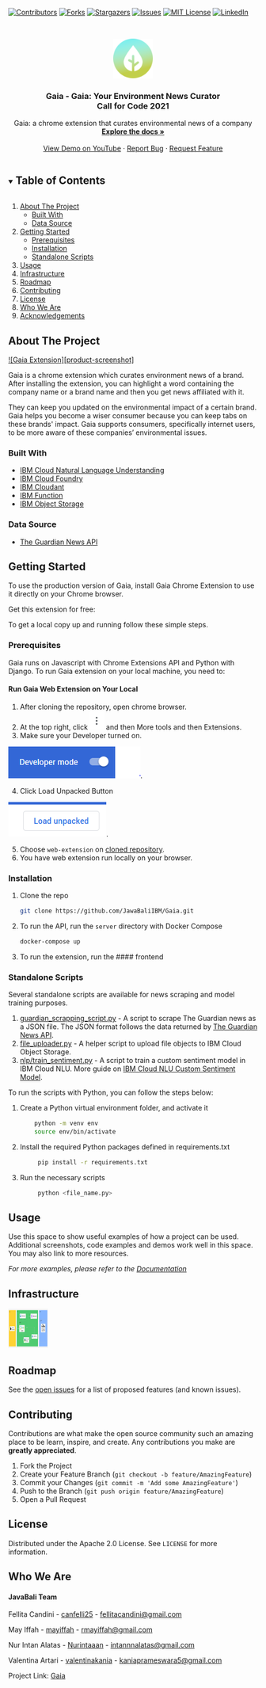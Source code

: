 <!--
*** Thanks for checking out the Best-README-Template. If you have a suggestion
*** that would make this better, please fork the repo and create a pull request
*** or simply open an issue with the tag "enhancement".
*** Thanks again! Now go create something AMAZING! :D
***
***
***
*** To avoid retyping too much info. Do a search and replace for the following:
*** github_username, repo_name, twitter_handle, email, project_title, project_description
-->



<!-- PROJECT SHIELDS -->
<!--
*** I'm using markdown "reference style" links for readability.
*** Reference links are enclosed in brackets [ ] instead of parentheses ( ).
*** See the bottom of this document for the declaration of the reference variables
*** for contributors-url, forks-url, etc. This is an optional, concise syntax you may use.
*** https://www.markdownguide.org/basic-syntax/#reference-style-links
-->
[![Contributors][contributors-shield]][contributors-url]
[![Forks][forks-shield]][forks-url]
[![Stargazers][stars-shield]][stars-url]
[![Issues][issues-shield]][issues-url]
[![MIT License][license-shield]][license-url]
[![LinkedIn][linkedin-shield]][linkedin-url]



<!-- PROJECT LOGO -->
<br />
<p align="center">
  <a href="https://github.com/JawaBaliIBM/Gaia">
    <img src="https://github.com/JawaBaliIBM/Gaia/raw/master/web-extension/images/icon96.png" alt="Logo" width="80" height="80">
  </a>

  <h3 align="center">Gaia - Gaia: Your Environment News Curator <br /> Call for Code 2021</h3>

  <p align="center">
    Gaia: a chrome extension that curates environmental news of a company
    <br />
    <a href="https://github.com/JawaBaliIBM/Gaia"><strong>Explore the docs »</strong></a>
    <br />
    <br />
    <a href="https://youtu.be/rSZHTn9X-GY">View Demo on YouTube</a>
    ·
    <a href="https://github.com/JawaBaliIBM/Gaia/issues">Report Bug</a>
    ·
    <a href="https://github.com/JawaBaliIBM/Gaia/issues">Request Feature</a>
  </p>
</p>



<!-- TABLE OF CONTENTS -->
<details open="open">
  <summary><h2 style="display: inline-block">Table of Contents</h2></summary>
  <ol>
    <li>
      <a href="#about-the-project">About The Project</a>
      <ul>
        <li><a href="#built-with">Built With</a></li>
        <li><a href="#data-source">Data Source</a></li>
      </ul>
    </li>
    <li>
      <a href="#getting-started">Getting Started</a>
      <ul>
        <li><a href="#prerequisites">Prerequisites</a></li>
        <li><a href="#installation">Installation</a></li>
        <li><a href="#standalone-scripts">Standalone Scripts</a></li>
      </ul>
    </li>
    <li><a href="#usage">Usage</a></li>
    <li><a href="#infrastructure">Infrastructure</a></li>
    <li><a href="#roadmap">Roadmap</a></li>
    <li><a href="#contributing">Contributing</a></li>
    <li><a href="#license">License</a></li>
    <li><a href="#contact">Who We Are</a></li>
    <li><a href="#acknowledgements">Acknowledgements</a></li>
  </ol>
</details>



<!-- ABOUT THE PROJECT -->
## About The Project

[![Gaia Extension][product-screenshot]](https://github.com/JawaBaliIBM/Gaia/raw/master/images/product.jpg)

Gaia is a chrome extension which curates environment news of a brand. After installing the extension, you can highlight a word containing the company name or a brand name and then you get news affiliated with it.

They can keep you updated on the environmental impact of a certain brand. Gaia helps you become a wiser consumer because you can keep tabs on these brands' impact. Gaia supports consumers, specifically internet users, to be more aware of these companies’ environmental issues. 


### Built With

* [IBM Cloud Natural Language Understanding](https://cloud.ibm.com/catalog/services/natural-language-understanding)
* [IBM Cloud Foundry](https://cloud.ibm.com/cloudfoundry/overview)
* [IBM Cloudant](https://www.ibm.com/cloud/cloudant)
* [IBM Function](https://www.ibm.com/cloud/functions)
* [IBM Object Storage](https://www.ibm.com/cloud/object-storage)

### Data Source

* [The Guardian News API](https://open-platform.theguardian.com/)


<!-- GETTING STARTED -->
## Getting Started

To use the production version of Gaia, install Gaia Chrome Extension to use it directly on your Chrome browser.

Get this extension for free: []()

To get a local copy up and running follow these simple steps.

### Prerequisites

Gaia runs on Javascript with Chrome Extensions API and Python with Django. To run Gaia extension on your local machine, you need to:

#### Run Gaia Web Extension on Your Local
1. After cloning the repository, open chrome browser.
2. At the top right, click ![More](https://github.com/JawaBaliIBM/Gaia/raw/master/images/more_icon.PNG) and then More tools and then Extensions.
3. Make sure your Developer turned on.

![Developer Mode](https://github.com/JawaBaliIBM/Gaia/raw/master/images/developer_on.PNG).

4. Click Load Unpacked Button

![Developer Mode](https://github.com/JawaBaliIBM/Gaia/raw/master/images/load_unpackaged.PNG).

5. Choose `web-extension` on [cloned repository](https://github.com/JawaBaliIBM/Gaia/tree/master/web-extension).
6. You have web extension run locally on your browser.

### Installation

1. Clone the repo
   ```sh
   git clone https://github.com/JawaBaliIBM/Gaia.git
   ```
2. To run the API, run the `server` directory with Docker Compose
   ```sh
   docker-compose up
   ```
3. To run the extension, run the #### frontend


### Standalone Scripts

Several standalone scripts are available for news scraping and model training purposes.
1. [guardian_scrapping_script.py](https://github.com/JawaBaliIBM/Gaia/blob/master/scripts/guardian_scrapping_script.py) - A script to scrape The Guardian news as a JSON file. The JSON format follows the data returned by [The Guardian News API](https://open-platform.theguardian.com/).
2. [file_uploader.py](https://github.com/JawaBaliIBM/Gaia/blob/master/scripts/file_uploader.py) - A helper script to upload file objects to IBM Cloud Object Storage.
3. [nlp/train_sentiment.py](https://github.com/JawaBaliIBM/Gaia/blob/master/scripts/nlp/train_sentiment.py) - A script to train a custom sentiment model in IBM Cloud NLU. More guide on [IBM Cloud NLU Custom Sentiment Model](https://cloud.ibm.com/docs/natural-language-understanding?topic=natural-language-understanding-custom-sentiment).

To run the scripts with Python, you can follow the steps below:

1. Create a Python virtual environment folder, and activate it
    ```sh
        python -m venv env
        source env/bin/activate
    ```
2. Install the required Python packages defined in requirements.txt
   ```sh
        pip install -r requirements.txt
   ```
3. Run the necessary scripts
   ```sh
        python <file_name.py>
   ```

<!-- USAGE EXAMPLES -->
## Usage

Use this space to show useful examples of how a project can be used. Additional screenshots, code examples and demos work well in this space. You may also link to more resources.

_For more examples, please refer to the [Documentation](https://example.com)_

<!-- INFRASTRUCTURE -->
## Infrastructure
  <a href="https://github.com/JawaBaliIBM/Gaia">
    <img src="https://github.com/JawaBaliIBM/Gaia/raw/master/images/infrastructure.jpeg" alt="Logo" width="80" height="80">
  </a>


<!-- ROADMAP -->
## Roadmap

See the [open issues](https://github.com/JawaBaliIBM/Gaia/issues) for a list of proposed features (and known issues).



<!-- CONTRIBUTING -->
## Contributing

Contributions are what make the open source community such an amazing place to be learn, inspire, and create. Any contributions you make are **greatly appreciated**.

1. Fork the Project
2. Create your Feature Branch (`git checkout -b feature/AmazingFeature`)
3. Commit your Changes (`git commit -m 'Add some AmazingFeature'`)
4. Push to the Branch (`git push origin feature/AmazingFeature`)
5. Open a Pull Request



<!-- LICENSE -->
## License

Distributed under the Apache 2.0 License. See `LICENSE` for more information.



<!-- CONTACT -->
## Who We Are

#### JavaBali Team

Fellita Candini - [canfelli25](https://github.com/canfelli25) - fellitacandini@gmail.com

May Iffah - [mayiffah](https://github.com/mayiffah) - rmayiffah@gmail.com

Nur Intan Alatas - [Nurintaaan](https://github.com/Nurintaaan) - intannnalatas@gmail.com

Valentina Artari - [valentinakania](https://github.com/valentinakania) - kaniaprameswara5@gmail.com

Project Link: [Gaia](https://github.com/JawaBaliIBM/Gaia)



<!-- MARKDOWN LINKS & IMAGES -->
<!-- https://www.markdownguide.org/basic-syntax/#reference-style-links -->
[contributors-shield]: https://img.shields.io/github/contributors/JawaBaliIBM/Gaia.svg?style=for-the-badge
[contributors-url]: https://github.com/JawaBaliIBM/Gaia.svg/graphs/contributors
[forks-shield]: https://img.shields.io/github/forks/JawaBaliIBM/Gaia.svg?style=for-the-badge
[forks-url]: https://github.com/JawaBaliIBM/Gaia.svg/network/members
[stars-shield]: https://img.shields.io/github/stars/JawaBaliIBM/Gaia.svg?style=for-the-badge
[stars-url]: https://github.com/JawaBaliIBM/Gaia.svg/stargazers
[issues-shield]: https://img.shields.io/github/issues/JawaBaliIBM/Gaia.svg?style=for-the-badge
[issues-url]: https://github.com/JawaBaliIBM/Gaia.svg/issues
[license-shield]: https://img.shields.io/github/license/JawaBaliIBM/Gaia.svg?style=for-the-badge
[license-url]: https://github.com/JawaBaliIBM/Gaia.svg/blob/master/LICENSE
[linkedin-shield]: https://img.shields.io/badge/-LinkedIn-black.svg?style=for-the-badge&logo=linkedin&colorB=555
[linkedin-url]: https://linkedin.com/in/github_username
